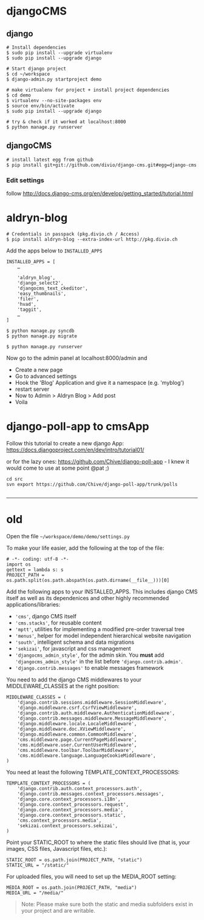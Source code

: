 djangoCMS
=========
django
------
```
# Install dependencies
$ sudo pip install --upgrade virtualenv
$ sudo pip install --upgrade django

# Start django project
$ cd ~/workspace
$ django-admin.py startproject demo

# make virtualenv for project + install project dependencies
$ cd demo
$ virtualenv --no-site-packages env
$ source env/bin/activate
$ sudo pip install --upgrade django

# try & check if it worked at localhost:8000
$ python manage.py runserver
```

djangoCMS
---------
```
# install latest egg from github
$ pip install git+git://github.com/divio/django-cms.git#egg=django-cms
```
### Edit settings
follow <http://docs.django-cms.org/en/develop/getting_started/tutorial.html>


aldryn-blog
===========
```
# Credentials in passpack (pkg.divio.ch / Access)
$ pip install aldryn-blog --extra-index-url http://pkg.divio.ch
```

Add the apps below to `INSTALLED_APPS`
```
INSTALLED_APPS = [
    …

    'aldryn_blog',
    'django_select2',
    'djangocms_text_ckeditor',
    'easy_thumbnails',
    'filer',
    'hvad',
    'taggit',
    …
]
```

```
$ python manage.py syncdb
$ python manage.py migrate

$ python manage.py runserver
```
Now go to the admin panel at localhost:8000/admin and

* Create a new page
* Go to advanced settings
* Hook the 'Blog' Application and give it a namespace (e.g. 'myblog')
* restart server
* Now to Admin > Aldryn Blog > Add post
* Voila


django-poll-app to cmsApp
=========================
Follow this tutorial to create a new django App: <https://docs.djangoproject.com/en/dev/intro/tutorial01/>

or for the lazy ones: <https://github.com/Chive/django-poll-app> - I knew it would come to use at some point @pat ;)

```
cd src
svn export https://github.com/Chive/django-poll-app/trunk/polls
```

```

```

---------------------------------------





























# old #
Open the file `~/workspace/demo/demo/settings.py`

To make your life easier, add the following at the top of the file:
```
# -*- coding: utf-8 -*-
import os
gettext = lambda s: s
PROJECT_PATH = os.path.split(os.path.abspath(os.path.dirname(__file__)))[0]
```
Add the following apps to your INSTALLED_APPS. This includes django CMS itself as well as its dependenices and other highly recommended applications/libraries:

* `'cms'`, django CMS itself
* `'cms.stacks'`, for reusable content
* `'mptt'`, utilities for implementing a modified pre-order traversal tree
* `'menus'`, helper for model independent hierarchical website navigation
* `'south'`, intelligent schema and data migrations
* `'sekizai'`, for javascript and css management
* `'djangocms_admin_style'`, for the admin skin. You **must** add `'djangocms_admin_style'` in the list before `'django.contrib.admin'`.
* `'django.contrib.messages'` to enable messages framework

You need to add the django CMS middlewares to your MIDDLEWARE_CLASSES at the right position:

```
MIDDLEWARE_CLASSES = (
    'django.contrib.sessions.middleware.SessionMiddleware',
    'django.middleware.csrf.CsrfViewMiddleware',
    'django.contrib.auth.middleware.AuthenticationMiddleware',
    'django.contrib.messages.middleware.MessageMiddleware',
    'django.middleware.locale.LocaleMiddleware',
    'django.middleware.doc.XViewMiddleware',
    'django.middleware.common.CommonMiddleware',
    'cms.middleware.page.CurrentPageMiddleware',
    'cms.middleware.user.CurrentUserMiddleware',
    'cms.middleware.toolbar.ToolbarMiddleware',
    'cms.middleware.language.LanguageCookieMiddleware',
)
```
You need at least the following TEMPLATE_CONTEXT_PROCESSORS:
```
TEMPLATE_CONTEXT_PROCESSORS = (
    'django.contrib.auth.context_processors.auth',
    'django.contrib.messages.context_processors.messages',
    'django.core.context_processors.i18n',
    'django.core.context_processors.request',
    'django.core.context_processors.media',
    'django.core.context_processors.static',
    'cms.context_processors.media',
    'sekizai.context_processors.sekizai',
)
```

Point your STATIC_ROOT to where the static files should live (that is, your images, CSS files, Javascript files, etc.):
```
STATIC_ROOT = os.path.join(PROJECT_PATH, "static")
STATIC_URL = "/static/"
```

For uploaded files, you will need to set up the MEDIA_ROOT setting:
```
MEDIA_ROOT = os.path.join(PROJECT_PATH, "media")
MEDIA_URL = "/media/"
```

> Note: Please make sure both the static and media subfolders exist in your project and are writable.

